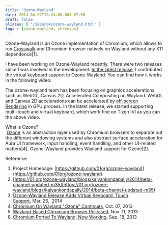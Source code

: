 ```yaml
---
title: 'Ozone-Wayland'
date: 2014-04-02T13:24:00.001-07:00
draft: false
aliases: [ "/2014/04/ozone-wayland.html" ]
tags : [ozone-wayland, chromium]
---
```


Ozone-Wayland is an Ozone implementation of Chromium, which allows to run [Crosswalk](http://crosswalk-project.org/) and Chromium browser natively on Wayland without any X11 dependence\[1\].  
  
I have been working on Ozone-Wayland recently. There were two releases since I was involved in the development. [In the latest release](https://github.com/01org/ozone-wayland/tree/Milestone-Easter), I contributed the virtual keyboard support to Ozone-Wayland. You can find how it works in the following video:  

  
The ozone-wayland team has been focusing on graphics accelerations such as WebGL, Canvas 2D, Accelerated Compositing on Wayland. WebGL and Canvas 2D accelerations can be accelerated by [off-screen Rendering](https://github.com/01org/ozone-wayland/issues/29) in GPU process. In the latest release, we started supporting multi-touch and virtual keyboard, which work fine on Tizen IVI as you can the above video.  
  
What is Ozone?  
 [Ozone](http://www.chromium.org/developers/design-documents/ozone) is an abstraction layer used by Chromium browsers to separate out the different windowing systems and also abstract surface acceleration for Aura UI framework, input handling, event handling, and other UI-related matters\[4\]. Ozone-Wayland provides Wayland support for Ozone\[2\].  
  
Reference  
  

1.  Project Homepage: [https://github.com/01org/ozone-wayland](https://github.com/01org/ozone-wayland)
2.  [https://01.org/ozone-wayland/blogs/kalyankondapally/2014/beta-channel-updated-m35](https://01.org/ozone-wayland/blogs/kalyankondapally/2014/beta-channel-updated-m35)
3.  [Ozone-Wayland Release Adds Virtual Keyboard, Touch Support](http://www.phoronix.com/scan.php?page=news_item&px=MTY0Mzc), Mar. 26,  2014 
4.  [Chromium On Wayland "Ozone" Continues](http://www.phoronix.com/scan.php?page=news_item&px=MTQ3OTE), Oct. 07, 2013
5.  [Wayland-Based Chromium Browser Released](http://www.phoronix.com/scan.php?page=news_item&px=MTUxMTA), Nov. 11, 2013
6.  [Chromium Ported To Wayland, Now Working](http://www.phoronix.com/scan.php?page=news_item&px=MTQ2NDY), Sep. 18, 2013